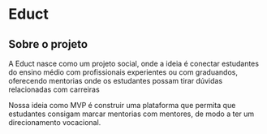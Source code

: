 # Educt
## Sobre o projeto
A Educt nasce como um projeto social, onde a ideia é conectar estudantes do ensino médio com profissionais experientes ou com graduandos, oferecendo mentorias onde os estudantes possam tirar dúvidas relacionadas com carreiras

Nossa ideia como MVP é construir uma plataforma que permita que estudantes consigam marcar mentorias com mentores, de modo a ter um direcionamento vocacional.
